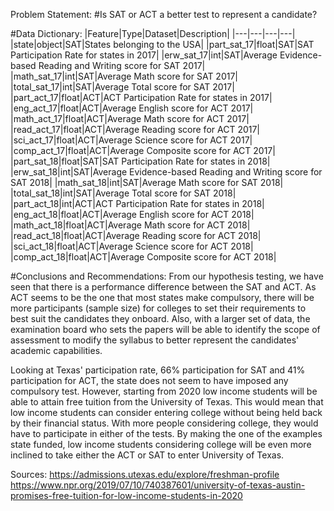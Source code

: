 Problem Statement:
#Is SAT or ACT a better test to represent a candidate?

#Data Dictionary:
|Feature|Type|Dataset|Description|
|---|---|---|---|
|state|object|SAT|States belonging to the USA| 
|part_sat_17|float|SAT|SAT Participation Rate for states in 2017| 
|erw_sat_17|int|SAT|Average Evidence-based Reading and Writing score for SAT 2017| 
|math_sat_17|int|SAT|Average Math score for SAT 2017| 
|total_sat_17|int|SAT|Average Total score for SAT 2017| 
|part_act_17|float|ACT|ACT Participation Rate for states in 2017| 
|eng_act_17|float|ACT|Average English score for ACT 2017| 
|math_act_17|float|ACT|Average Math score for ACT 2017| 
|read_act_17|float|ACT|Average Reading score for ACT 2017| 
|sci_act_17|float|ACT|Average Science score for ACT 2017| 
|comp_act_17|float|ACT|Average Composite score for ACT 2017| 
|part_sat_18|float|SAT|SAT Participation Rate for states in 2018| 
|erw_sat_18|int|SAT|Average Evidence-based Reading and Writing score for SAT 2018| 
|math_sat_18|int|SAT|Average Math score for SAT 2018|  
|total_sat_18|int|SAT|Average Total score for SAT 2018|
|part_act_18|int|ACT|ACT Participation Rate for states in 2018| 
|eng_act_18|float|ACT|Average English score for ACT 2018| 
|math_act_18|float|ACT|Average Math score for ACT 2018|
|read_act_18|float|ACT|Average Reading score for ACT 2018| 
|sci_act_18|float|ACT|Average Science score for ACT 2018| 
|comp_act_18|float|ACT|Average Composite score for ACT 2018|

#Conclusions and Recommendations:
From our hypothesis testing, we have seen that there is a performance difference between the SAT and ACT. As ACT seems to be the one that most states make compulsory, there will be more participants (sample size) for colleges to set their requirements to best suit the candidates they onboard. Also, with a larger set of data, the examination board who sets the papers will be able to identify the scope of assessment to modify the syllabus to better represent the candidates' academic capabilities. 

Looking at Texas' participation rate, 66% participation for SAT and 41% participation for ACT, the state does not seem to have imposed any compulsory test. However, starting from 2020 low income students will be able to attain free tuition from the University of Texas. This would mean that low income students can consider entering college without being held back by their financial status. With more people considering college, they would have to participate in either of the tests. By making the one of the examples state funded, low income students considering college will be even more inclined to take either the ACT or SAT to enter University of Texas. 

Sources:
https://admissions.utexas.edu/explore/freshman-profile
https://www.npr.org/2019/07/10/740387601/university-of-texas-austin-promises-free-tuition-for-low-income-students-in-2020
